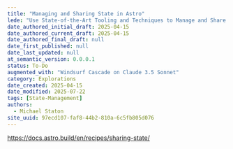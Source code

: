 ```yaml
---
title: "Managing and Sharing State in Astro"
lede: "Use State-of-the-Art Tooling and Techniques to Manage and Share State in Astro"
date_authored_initial_draft: 2025-04-15
date_authored_current_draft: 2025-04-15
date_authored_final_draft: null
date_first_published: null
date_last_updated: null
at_semantic_version: 0.0.0.1
status: To-Do
augmented_with: "Windsurf Cascade on Claude 3.5 Sonnet"
category: Explorations
date_created: 2025-04-15
date_modified: 2025-07-22
tags: [State-Management]
authors:
  - Michael Staton
site_uuid: 97ecd107-faf8-44b2-810a-6c5fb805d076
---
```



https://docs.astro.build/en/recipes/sharing-state/